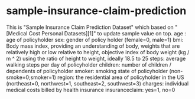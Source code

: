 # sample-insurance-claim-prediction
This is "Sample Insurance Claim Prediction Dataset" which based on "[Medical Cost Personal Datasets][1]" to update sample value on top.  age : age of policyholder sex: gender of policy holder (female=0, male=1) bmi: Body mass index, providing an understanding of body, weights that are relatively high or low relative to height, objective index of body weight (kg / m ^ 2) using the ratio of height to weight, ideally 18.5 to 25 steps: average walking steps per day of policyholder children: number of children / dependents of policyholder smoker: smoking state of policyholder (non-smoke=0;smoker=1) region: the residential area of policyholder in the US (northeast=0, northwest=1, southeast=2, southwest=3) charges: individual medical costs billed by health insurance insuranceclaim: yes=1, no=0
